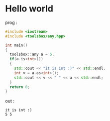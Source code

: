 # Hello world

prog :
```c++
#include <iostream>
#include <toolsbox/any.hpp>

int main()
{
  toolsbox::any a = 5;
  if(a.is<int>())
  {
    std::cout << "it is int :)" << std::endl;
    int v = a.as<int>();
    std::cout << v << " " << a << std::endl;
  }
  return 0;
}
```

out :
```shell
it is int :)
5 5
```
